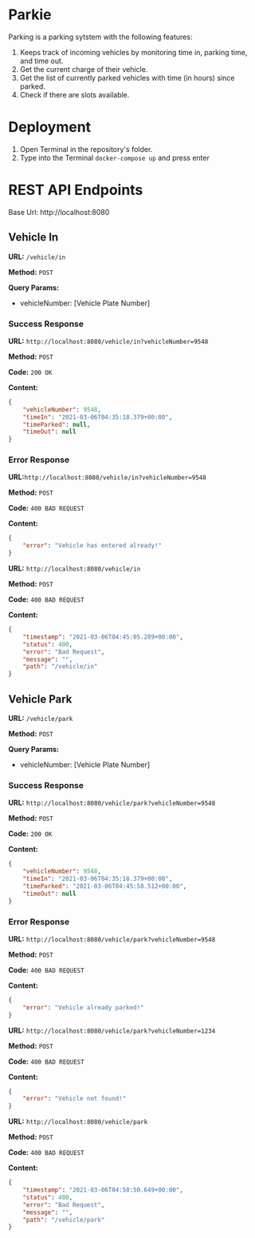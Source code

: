 # Parkie
Parking is a parking sytstem with the following features:
1. Keeps track of incoming vehicles by monitoring time in, parking time, and time out.
2. Get the current charge of their vehicle.
3. Get the list of currently parked vehicles with time (in hours) since parked.
4. Check if there are slots available. 

# Deployment
1. Open Terminal in the repository's folder.
2. Type into the Terminal ```docker-compose up``` and press enter

# REST API Endpoints
Base Url: http://localhost:8080

## Vehicle In

**URL:** ```/vehicle/in```

**Method:** ```POST```

**Query Params:**
- vehicleNumber: [Vehicle Plate Number]

### Success Response
**URL:**  ```http://localhost:8080/vehicle/in?vehicleNumber=9548```

**Method:** ```POST```


**Code:** ```200 OK```

**Content:**

```json
{
    "vehicleNumber": 9548,
    "timeIn": "2021-03-06T04:35:18.379+00:00",
    "timeParked": null,
    "timeOut": null
}
```


### Error Response
**URL:**```http://localhost:8080/vehicle/in?vehicleNumber=9548```

**Method:** ```POST```

**Code:** ```400 BAD REQUEST```

**Content:**
```json
{
    "error": "Vehicle has entered already!"
}
```

**URL:** ```http://localhost:8080/vehicle/in```

**Method:** ```POST```

**Code:** ```400 BAD REQUEST```

**Content:**
```json
{
    "timestamp": "2021-03-06T04:45:05.289+00:00",
    "status": 400,
    "error": "Bad Request",
    "message": "",
    "path": "/vehicle/in"
}
```





## Vehicle Park

**URL:** ```/vehicle/park```

**Method:** ```POST```

**Query Params:**
- vehicleNumber: [Vehicle Plate Number]

### Success Response
**URL:** ```http://localhost:8080/vehicle/park?vehicleNumber=9548```

**Method:** ```POST```

**Code:** ```200 OK```

**Content:**
```json
{
    "vehicleNumber": 9548,
    "timeIn": "2021-03-06T04:35:18.379+00:00",
    "timeParked": "2021-03-06T04:45:58.512+00:00",
    "timeOut": null
}
```


### Error Response
**URL:** ```http://localhost:8080/vehicle/park?vehicleNumber=9548```

**Method:** ```POST```

**Code:** ```400 BAD REQUEST```

**Content:**
```json
{
    "error": "Vehicle already parked!"
}
```

**URL:** ```http://localhost:8080/vehicle/park?vehicleNumber=1234```

**Method:** ```POST```

**Code:** ```400 BAD REQUEST```

**Content:**
```json
{
    "error": "Vehicle not found!"
}
```

**URL:** ```http://localhost:8080/vehicle/park```

**Method:** ```POST```

**Code:** ```400 BAD REQUEST```

**Content:**
```json
{
    "timestamp": "2021-03-06T04:50:50.649+00:00",
    "status": 400,
    "error": "Bad Request",
    "message": "",
    "path": "/vehicle/park"
}
```
